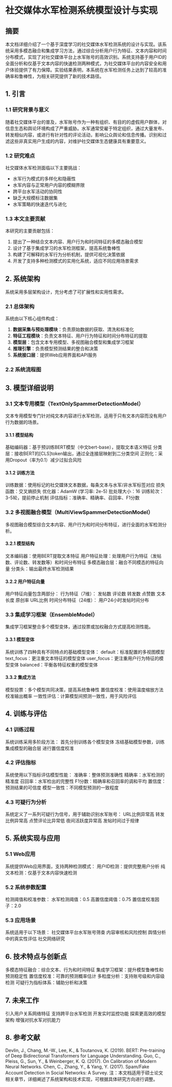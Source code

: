 # 社交媒体水军检测系统模型设计与实现

## 摘要

本文档详细介绍了一个基于深度学习的社交媒体水军检测系统的设计与实现。该系统采用多模态融合和集成学习方法，通过综合分析用户行为特征、文本内容和时间分布模式，实现了对社交媒体平台上水军账号的高效识别。系统支持基于用户ID的全面分析和仅基于文本内容的快速检测两种模式，为社交媒体平台的内容安全和用户体验提供了有力保障。实验结果表明，本系统在水军检测任务上达到了较高的准确率和鲁棒性，为相关研究提供了新的技术路径。

## 1. 引言

### 1.1 研究背景与意义

随着社交媒体平台的普及，水军账号作为一种有组织、有目的的虚假用户群体，对信息生态和舆论环境构成了严重威胁。水军通常受雇于特定组织，通过大量发布、转发相似内容，或进行有针对性的评论活动，影响公众舆论和信息传播。识别和过滤这些非真实用户生成的内容，对维护社交媒体生态健康具有重要意义。

### 1.2 研究难点

社交媒体水军检测面临以下主要挑战：
- 水军行为模式的多样化和隐蔽性
- 水军内容与正常用户内容的模糊界限
- 跨平台水军活动的协同性
- 缺乏大规模标注数据集
- 水军策略的快速迭代与进化

### 1.3 本文主要贡献

本研究的主要贡献包括：
1. 提出了一种结合文本内容、用户行为和时间特征的多模态融合模型
2. 设计了基于集成学习的水军检测框架，提高系统鲁棒性
3. 构建了可解释的水军行为分析机制，提供可视化决策依据
4. 开发了支持多种检测模式的实用化系统，适应不同应用场景需求

## 2. 系统架构

系统采用多层架构设计，充分考虑了可扩展性和实用性需求。

### 2.1 总体架构

系统由以下核心组件构成：

1. **数据采集与预处理模块**：负责原始数据的获取、清洗和标准化
2. **特征工程模块**：负责文本特征、用户行为特征和时间分布特征的提取
3. **模型层**：包含文本专用模型、多视图融合模型和集成学习框架
4. **推理引擎**：负责模型预测结果的整合和决策
5. **系统接口层**：提供Web应用界面和API服务

### 2.2 系统流程图

## 3. 模型详细说明

### 3.1 文本专用模型（TextOnlySpammerDetectionModel）

文本专用模型专门针对纯文本内容进行水军检测，适用于只有文本内容而没有用户行为数据的场景。

#### 3.1.1 模型结构

基础编码器：基于预训练BERT模型（中文bert-base），提取文本语义特征
分类层：接收BERT的[CLS]token输出，通过全连接层映射到二分类空间
正则化：采用Dropout（率为0.1）减少过拟合风险

#### 3.1.2 训练方法

训练数据：使用标记的社交媒体文本数据，每条文本与水军/非水军标签对应
损失函数：交叉熵损失
优化器：AdamW (学习率: 2e-5)
批处理大小：16
训练轮次：3-5轮，提前停止机制
评估指标：准确率、精确率、召回率、F1分数

### 3.2 多视图融合模型（MultiViewSpammerDetectionModel）

多视图融合模型综合文本内容、用户行为和时间分布特征，进行全面的水军检测分析。

#### 3.2.1 模型结构

文本编码器：使用BERT提取文本特征
用户特征处理：处理用户行为特征（发帖数、评论数、转发数等）和时间分布特征
多模态融合层：融合不同模态的特征向量
分类头：输出最终水军检测结果

#### 3.2.2 用户特征向量

用户特征向量包含两部分：
行为特征（7维）：
发帖数
评论数
转发数
点赞数
文本长度
原创率
URL比例
时间分布特征（24维）：
用户24小时发帖时间分布

### 3.3 集成学习框架（EnsembleModel）

集成学习框架整合多个模型变体，通过投票或加权融合方式提高检测性能。

#### 3.3.1 模型变体

系统训练了四种具有不同特点的基础模型变体：
default：标准配置的多视图模型
text_focus：更注重文本特征的模型变体
user_focus：更注重用户行为特征的模型变体
balanced：平衡各特征权重的模型变体

#### 3.3.2 集成方法

模型投票：多个模型共同决策，提高系统鲁棒性
置信度校准：使用温度缩放方法校准输出概率
一致性评估：计算模型间预测一致性，用于风险评估

## 4. 训练与评估

### 4.1 训练过程

系统训练采用多阶段方法：
首先分别训练各个模型变体
冻结基础模型参数，训练集成模型的融合层
进行置信度校准

### 4.2 评估指标

系统使用以下指标评估模型性能：
准确率：整体预测准确性
精确率：水军检测的精准度
召回率：水军检出的完整性
F1分数：精确率和召回率的调和平均
置信度：预测结果的可信度
模型一致性：不同模型预测的一致程度

### 4.3 可疑行为分析

系统定义了一系列可疑行为信号，用于辅助识别水军账号：
URL比例异常高
转发比例异常高
点赞评论比异常低
夜间活跃度异常高
发帖时间过于规律

## 5. 系统实现与应用

### 5.1 Web应用

系统提供Web应用界面，支持两种检测模式：
用户ID检测：提供完整用户分析
纯文本检测：仅基于文本内容快速检测

### 5.2 系统参数配置

检测阈值和校准参数：
水军检测阈值：0.5
高置信度阈值：0.75
置信度校准因子：2.0

### 5.3 应用场景

系统适用于以下场景：
社交媒体平台水军账号筛查
内容审核和风险控制
舆情分析中的真实性评估
社交网络研究

## 6. 技术特点与创新点

多模态特征融合：综合文本、行为和时间特征
集成学习框架：提升模型鲁棒性和预测稳定性
置信度校准：可靠的预测概率估计
多粒度分析：支持账号级和内容级检测
可疑行为指标体系：辅助分析和决策

## 7. 未来工作

引入用户关系网络特征
支持跨平台水军检测
开发实时监控功能
探索更高效的模型架构
增强对抗水军对抗能力

## 8. 参考文献

Devlin, J., Chang, M.-W., Lee, K., & Toutanova, K. (2019). BERT: Pre-training of Deep Bidirectional Transformers for Language Understanding.
Guo, C., Pleiss, G., Sun, Y., & Weinberger, K. Q. (2017). On Calibration of Modern Neural Networks.
Chen, C., Zhang, Y., & Yang, Y. (2017). Spam/Fake Account Detection in Social Networks: A Survey.
注：本文档适用于硕士论文相关章节，详细阐述了系统架构和技术实现，可根据具体研究方向进行调整。